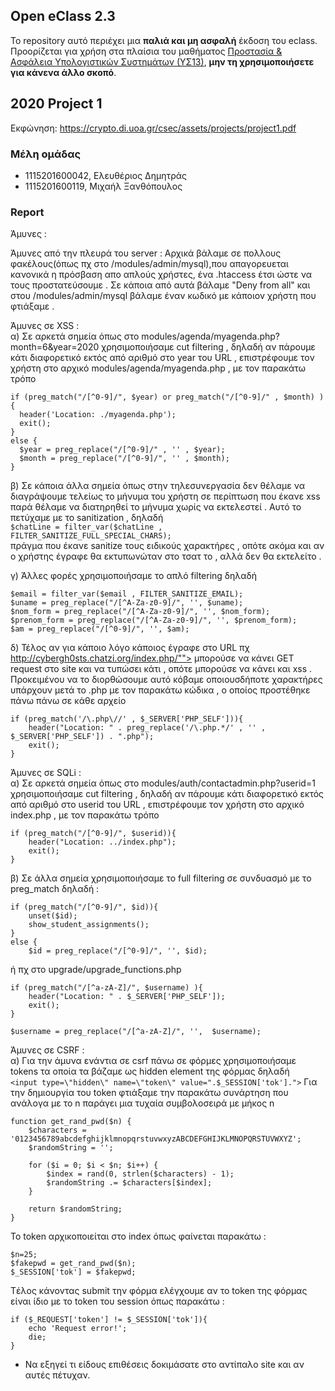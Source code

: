 ## Open eClass 2.3

Το repository αυτό περιέχει μια __παλιά και μη ασφαλή__ έκδοση του eclass.
Προορίζεται για χρήση στα πλαίσια του μαθήματος
[Προστασία & Ασφάλεια Υπολογιστικών Συστημάτων (ΥΣ13)](https://crypto.di.uoa.gr/csec/), __μην τη
χρησιμοποιήσετε για κάνενα άλλο σκοπό__.


## 2020 Project 1

Εκφώνηση: https://crypto.di.uoa.gr/csec/assets/projects/project1.pdf


### Μέλη ομάδας

- 1115201600042, Ελευθέριος Δημητράς
- 1115201600119, Μιχαήλ Ξανθόπουλος

### Report

Άμυνες :

Άμυνες από την πλευρά του server :
Αρχικά βάλαμε σε πολλους φακέλους(όπως πχ στο /modules/admin/mysql),που απαγορευεται κανονικά η πρόσβαση απο απλούς χρήστες, 
ένα .htaccess έτσι ώστε να τους προστατεύσουμε . Σε κάποια από αυτά βάλαμε "Deny from all" και στου /modules/admin/mysql
βάλαμε έναν κωδικό με κάποιον χρήστη που φτιάξαμε .

Άμυνες σε XSS :  
α) Σε αρκετά σημεία όπως στο modules/agenda/myagenda.php?month=6&year=2020<script>xss</script>
χρησιμοποιήσαμε cut filtering , δηλαδή αν πάρουμε κάτι διαφορετικό εκτός από αριθμό στο year του URL , επιστρέφουμε τον 
χρήστη στο αρχικό modules/agenda/myagenda.php , με τον παρακάτω τρόπο
```
if (preg_match("/[^0-9]/", $year) or preg_match("/[^0-9]/" , $month) ) {
  header('Location: ./myagenda.php');
  exit();
}
else {
  $year = preg_replace("/[^0-9]/" , '' , $year);
  $month = preg_replace("/[^0-9]/", '' , $month);
}
```

β) Σε κάποια άλλα σημεία όπως στην τηλεσυνεργασία δεν θέλαμε να διαγράψουμε τελείως το μήνυμα του χρήστη σε περίπτωση
που έκανε xss παρά θέλαμε να διατηρηθεί το μήνυμα χωρίς να εκτελεστεί . Αυτό το πετύχαμε με το sanitization , δηλαδή\
```$chatLine = filter_var($chatLine , FILTER_SANITIZE_FULL_SPECIAL_CHARS);```\
πράγμα που έκανε sanitize τους ειδικούς χαρακτήρες , οπότε ακόμα και αν ο χρήστης έγραφε <script>alert(...)</script>
θα εκτυπωνώταν στο τσατ το <script>alert(...)</script> , αλλά δεν θα εκτελείτο .

γ) Άλλες φορές χρησιμοποιήσαμε το απλό filtering δηλαδή
```
$email = filter_var($email , FILTER_SANITIZE_EMAIL);
$uname = preg_replace("/[^A-Za-z0-9]/", '', $uname);
$nom_form = preg_replace("/[^A-Za-z0-9]/", '', $nom_form);
$prenom_form = preg_replace("/[^A-Za-z0-9]/", '', $prenom_form);
$am = preg_replace("/[^0-9]/", '', $am);
```
δ) Τέλος αν για κάποιο λόγο κάποιος έγραφε στο URL πχ http://cybergh0sts.chatzi.org/index.php/""> μπορούσε
να κάνει GET request στο site και να τυπώσει κάτι , οπότε μπορούσε να κάνει και xss . Προκειμένου να το διορθώσουμε
αυτό κόβαμε οποιουσδήποτε χαρακτήρες υπάρχουν μετά το .php με τον παρακάτω κώδικα , ο οποίος προστέθηκε πάνω πάνω 
σε κάθε αρχείο 
```
if (preg_match('/\.php\//' , $_SERVER['PHP_SELF'])){
	header("Location: " . preg_replace('/\.php.*/' , '' , $_SERVER['PHP_SELF']) . ".php");
	exit();
}
```

Άμυνες σε SQLi :\
α) Σε αρκετά σημεία όπως στο modules/auth/contactadmin.php?userid=1
χρησιμοποιήσαμε cut filtering , δηλαδή αν πάρουμε κάτι διαφορετικό εκτός από αριθμό στο userid του URL , επιστρέφουμε τον 
χρήστη στο αρχικό index.php , με τον παρακάτω τρόπο
```
if (preg_match("/[^0-9]/", $userid)){
	header("Location: ../index.php");
	exit();
}
```

β) Σε άλλα σημεία χρησιμοποιήσαμε το full filtering σε συνδυασμό με το preg_match δηλαδή :
```
if (preg_match("/[^0-9]/", $id)){
	unset($id);
	show_student_assignments();
}
else {
	$id = preg_replace("/[^0-9]/", '', $id);
```
ή πχ στο upgrade/upgrade_functions.php
```
if (preg_match("/[^a-zA-Z]/", $username) ){
	header("Location: " . $_SERVER['PHP_SELF']);
	exit();
}

$username = preg_replace("/[^a-zA-Z]/", '',  $username);
```

Άμυνες σε CSRF :\
α) Για την άμυνα ενάντια σε csrf πάνω σε φόρμες χρησιμοποιήσαμε tokens τα οποία τα βάζαμε ως hidden element της φόρμας δηλαδή\
```<input type=\"hidden\" name=\"token\" value=".$_SESSION['tok'].">```
Για την δημιουργία του token φτιάξαμε την παρακάτω συνάρτηση που ανάλογα με το n παράγει μια τυχαία συμβολοσειρά με μήκος n
```
function get_rand_pwd($n) {
    $characters = '0123456789abcdefghijklmnopqrstuvwxyzABCDEFGHIJKLMNOPQRSTUVWXYZ';
    $randomString = '';
  
    for ($i = 0; $i < $n; $i++) {
        $index = rand(0, strlen($characters) - 1);
        $randomString .= $characters[$index];
    }
  
    return $randomString;
} 
```
To token αρχικοποιείται στο index όπως φαίνεται παρακάτω :
```
$n=25; 
$fakepwd = get_rand_pwd($n);
$_SESSION['tok'] = $fakepwd;
```
Tέλος κάνοντας submit την φόρμα ελέγχουμε αν το token της φόρμας είναι ίδιο με το token του session όπως παρακάτω :
```
if ($_REQUEST['token'] != $_SESSION['tok']){
	echo 'Request error!';
	die;
}
```
- Να εξηγεί τι είδους επιθέσεις δοκιμάσατε στο αντίπαλο site και αν αυτές πέτυχαν.
